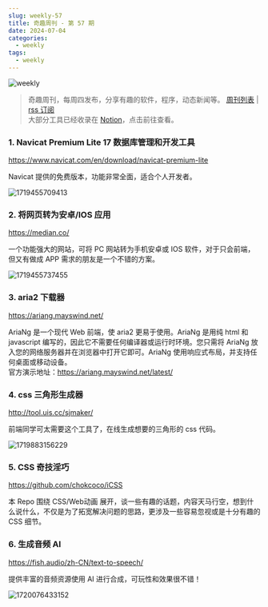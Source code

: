 ```yaml
---
slug: weekly-57
title: 奇趣周刊 - 第 57 期
date: 2024-07-04
categories:
  - weekly
tags:
  - weekly
---
```


![weekly](https://imgurl.zishu.me/weekly.webp)

> 奇趣周刊，每周四发布，分享有趣的软件，程序，动态新闻等。 [周刊列表](/categories/weekly/) | [rss 订阅](/categories/weekly/index.xml)  
大部分工具已经收录在 <a href="https://anghunk.notion.site/944611fccdd24fbdaed7489d0732b1c5?v=118910660f5d4ddaa7ad0923dd982664" target="_blank">Notion</a>，点击前往查看。

### 1. Navicat Premium Lite 17 数据库管理和开发工具

https://www.navicat.com/en/download/navicat-premium-lite

Navicat 提供的免费版本，功能非常全面，适合个人开发者。

![1719455709413](https://imgurl.zishu.me/2024/06/1719455709413.webp)

### 2. 将网页转为安卓/IOS 应用

https://median.co/

一个功能强大的网站，可将 PC 网站转为手机安卓或 IOS 软件，对于只会前端，但又有做成 APP 需求的朋友是一个不错的方案。

![1719455737455](https://imgurl.zishu.me/2024/06/1719455737455.webp)

### 3. aria2 下载器

https://ariang.mayswind.net/

AriaNg 是一个现代 Web 前端，使 aria2 更易于使用。AriaNg 是用纯 html 和 javascript 编写的，因此它不需要任何编译器或运行时环境。您只需将 AriaNg 放入您的网络服务器并在浏览器中打开它即可。AriaNg 使用响应式布局，并支持任何桌面或移动设备。  
官方演示地址：https://ariang.mayswind.net/latest/

### 4. css 三角形生成器

http://tool.uis.cc/sjmaker/

前端同学可太需要这个工具了，在线生成想要的三角形的 css 代码。

![1719883156229](https://imgurl.zishu.me/2024/07/1719883156229.webp)

### 5. CSS 奇技淫巧

https://github.com/chokcoco/iCSS

本 Repo 围绕 CSS/Web动画 展开，谈一些有趣的话题，内容天马行空，想到什么说什么，不仅是为了拓宽解决问题的思路，更涉及一些容易忽视或是十分有趣的 CSS 细节。

### 6. 生成音频 AI

https://fish.audio/zh-CN/text-to-speech/

提供丰富的音频资源使用 AI 进行合成，可玩性和效果很不错！

![1720076433152](https://imgurl.zishu.me/2024/07/1720076433152.webp)
